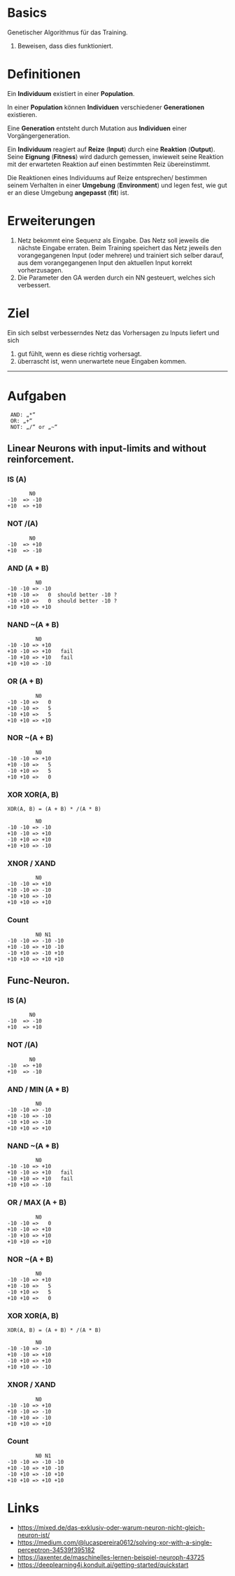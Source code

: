 # Basics

Genetischer Algorithmus für das Training.
1. Beweisen, dass dies funktioniert.

# Definitionen

Ein **Individuum** existiert in einer **Population**.

In einer **Population** können **Individuen** verschiedener **Generationen** existieren.

Eine **Generation** entsteht durch Mutation aus **Individuen** einer Vorgängergeneration.

Ein **Individuum** reagiert auf **Reize** (**Input**) durch eine **Reaktion** (**Output**).
Seine **Eignung** (**Fitness**) wird dadurch gemessen, inwieweit seine Reaktion mit der erwarteten Reaktion auf einen bestimmten Reiz übereinstimmt.

Die Reaktionen eines Individuums auf Reize entsprechen/ bestimmen seinem Verhalten in einer **Umgebung** (**Environment**) und legen fest, wie gut er an diese Umgebung **angepasst** (**fit**) ist.

# Erweiterungen

1. Netz bekommt eine Sequenz als Eingabe.
Das Netz soll jeweils die nächste Eingabe erraten.
Beim Training speichert das Netz jeweils den vorangegangenen Input (oder mehrere)
und trainiert sich selber darauf, aus dem vorangegangenen Input den aktuellen Input korrekt 
vorherzusagen.
2. Die Parameter den GA werden durch ein NN gesteuert, welches sich verbessert.

# Ziel

Ein sich selbst verbesserndes Netz das Vorhersagen zu Inputs liefert und
sich 
1. gut fühlt, wenn es diese richtig vorhersagt.
2. überrascht ist, wenn unerwartete neue Eingaben kommen.

----
# Aufgaben
     AND: „*“
     OR: „+“
     NOT: „/“ or „~“
## Linear Neurons with input-limits and without reinforcement.
### IS (A)
           N0 
    -10  => -10  
    +10  => +10  

### NOT /(A)
           N0 
    -10  => +10  
    +10  => -10  

### AND (A * B)
             N0 
    -10 -10 => -10  
    +10 -10 =>   0  should better -10 ?
    -10 +10 =>   0  should better -10 ?
    +10 +10 => +10 

### NAND ~(A * B)
             N0 
    -10 -10 => +10  
    +10 -10 => +10   fail
    -10 +10 => +10   fail
    +10 +10 => -10 

### OR (A + B)
             N0 
    -10 -10 =>   0  
    +10 -10 =>   5  
    -10 +10 =>   5 
    +10 +10 => +10 

### NOR ~(A + B)
             N0 
    -10 -10 => +10 
    +10 -10 =>   5  
    -10 +10 =>   5 
    +10 +10 =>   0 

### XOR XOR(A, B)
    XOR(A, B) = (A + B) * /(A * B)

             N0 
    -10 -10 => -10
    +10 -10 => +10
    -10 +10 => +10
    +10 +10 => -10

### XNOR / XAND
             N0 
    -10 -10 => +10  
    +10 -10 => -10  
    -10 +10 => -10 
    +10 +10 => +10 

### Count
             N0 N1
    -10 -10 => -10 -10
    +10 -10 => +10 -10
    -10 +10 => -10 +10
    +10 +10 => +10 +10

## Func-Neuron.
### IS (A)
           N0 
    -10  => -10  
    +10  => +10  

### NOT /(A)
           N0 
    -10  => +10  
    +10  => -10  

### AND / MIN (A * B)
             N0 
    -10 -10 => -10 
    +10 -10 => -10 
    -10 +10 => -10
    +10 +10 => +10 

### NAND ~(A * B)
             N0 
    -10 -10 => +10  
    +10 -10 => +10   fail
    -10 +10 => +10   fail
    +10 +10 => -10 

### OR / MAX (A + B)
             N0 
    -10 -10 =>   0  
    +10 -10 => +10  
    -10 +10 => +10 
    +10 +10 => +10 

### NOR ~(A + B)
             N0 
    -10 -10 => +10 
    +10 -10 =>   5  
    -10 +10 =>   5 
    +10 +10 =>   0 

### XOR XOR(A, B)
    XOR(A, B) = (A + B) * /(A * B)

             N0 
    -10 -10 => -10
    +10 -10 => +10
    -10 +10 => +10
    +10 +10 => -10

### XNOR / XAND
             N0 
    -10 -10 => +10  
    +10 -10 => -10  
    -10 +10 => -10 
    +10 +10 => +10 

### Count
             N0 N1
    -10 -10 => -10 -10
    +10 -10 => +10 -10
    -10 +10 => -10 +10
    +10 +10 => +10 +10

# Links
* https://mixed.de/das-exklusiv-oder-warum-neuron-nicht-gleich-neuron-ist/
* https://medium.com/@lucaspereira0612/solving-xor-with-a-single-perceptron-34539f395182
* https://jaxenter.de/maschinelles-lernen-beispiel-neuroph-43725
* https://deeplearning4j.konduit.ai/getting-started/quickstart

